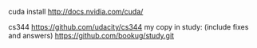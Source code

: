 cuda install
http://docs.nvidia.com/cuda/

cs344
https://github.com/udacity/cs344
my copy in study: (include fixes and answers)
https://github.com/bookug/study.git

